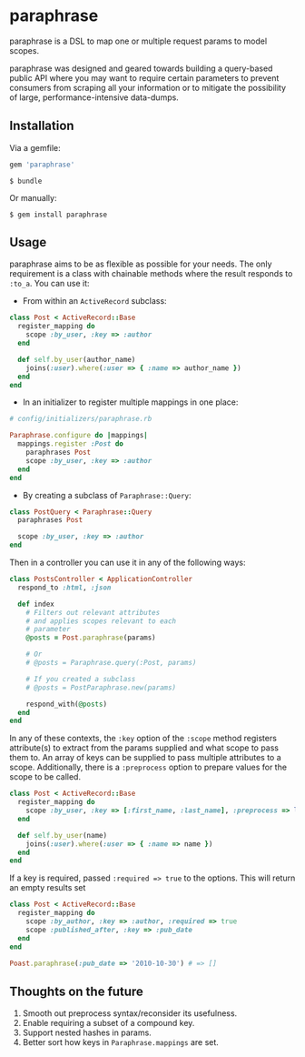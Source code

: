# paraphrase

paraphrase is a DSL to map one or multiple request params to model scopes.

paraphrase was designed and geared towards building a query-based public API
where you may want to require certain parameters to prevent consumers from
scraping all your information or to mitigate the possibility of large,
performance-intensive data-dumps.

## Installation

Via a gemfile:

```ruby
gem 'paraphrase'
```

```
$ bundle
```

Or manually:

```
$ gem install paraphrase
```

## Usage

paraphrase aims to be as flexible as possible for your needs. The only
requirement is a class with chainable methods where the result responds to
`:to_a`. You can use it:

* From within an `ActiveRecord` subclass:

```ruby
class Post < ActiveRecord::Base
  register_mapping do
    scope :by_user, :key => :author
  end

  def self.by_user(author_name)
    joins(:user).where(:user => { :name => author_name })
  end
end
```

* In an initializer to register multiple mappings in one place:

```ruby
# config/initializers/paraphrase.rb

Paraphrase.configure do |mappings|
  mappings.register :Post do
    paraphrases Post
    scope :by_user, :key => :author
  end
end
```

* By creating a subclass of `Paraphrase::Query`:

```ruby
class PostQuery < Paraphrase::Query
  paraphrases Post

  scope :by_user, :key => :author
end
```

Then in a controller you can use it in any of the following ways:

```ruby
class PostsController < ApplicationController
  respond_to :html, :json

  def index
    # Filters out relevant attributes
    # and applies scopes relevant to each
    # parameter
    @posts = Post.paraphrase(params)

    # Or
    # @posts = Paraphrase.query(:Post, params)

    # If you created a subclass
    # @posts = PostParaphrase.new(params)

    respond_with(@posts)
  end
end
```

In any of these contexts, the `:key` option of the `:scope` method registers
attribute(s) to extract from the params supplied and what scope to pass them
to. An array of keys can be supplied to pass multiple attributes to a scope.
Additionally, there is a `:preprocess` option to prepare values for the scope
to be called.

```ruby
class Post < ActiveRecord::Base
  register_mapping do
    scope :by_user, :key => [:first_name, :last_name], :preprocess => lambda { |first, last| [first, last].join(' ') }
  end

  def self.by_user(name)
    joins(:user).where(:user => { :name => name })
  end
end
```

If a key is required, passed `:required => true` to the options. This will
return an empty results set

```ruby
class Post < ActiveRecord::Base
  register_mapping do
    scope :by_author, :key => :author, :required => true
    scope :published_after, :key => :pub_date
  end
end

Poast.paraphrase(:pub_date => '2010-10-30') # => []
```

## Thoughts on the future

1. Smooth out preprocess syntax/reconsider its usefulness.
2. Enable requiring a subset of a compound key.
3. Support nested hashes in params.
4. Better sort how keys in `Paraphrase.mappings` are set.
